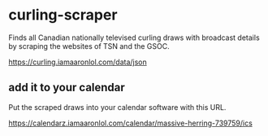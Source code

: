 # curling-scraper

Finds all Canadian nationally televised curling draws with broadcast details by scraping the websites of TSN and the GSOC.

https://curling.iamaaronlol.com/data/json

## add it to your calendar

Put the scraped draws into your calendar software with this URL.

https://calendarz.iamaaronlol.com/calendar/massive-herring-739759/ics
